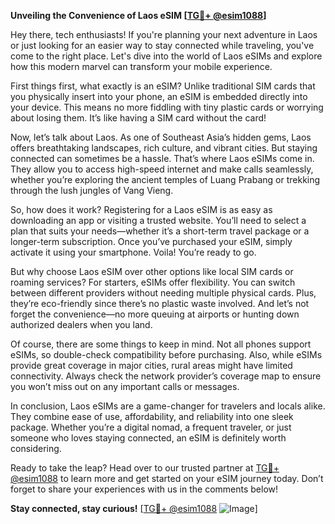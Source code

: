 **Unveiling the Convenience of Laos eSIM [[TG💪+ @esim1088](https://t.me/s/esim1088)]**

Hey there, tech enthusiasts! If you're planning your next adventure in Laos or just looking for an easier way to stay connected while traveling, you've come to the right place. Let's dive into the world of Laos eSIMs and explore how this modern marvel can transform your mobile experience.

First things first, what exactly is an eSIM? Unlike traditional SIM cards that you physically insert into your phone, an eSIM is embedded directly into your device. This means no more fiddling with tiny plastic cards or worrying about losing them. It’s like having a SIM card without the card! 

Now, let’s talk about Laos. As one of Southeast Asia’s hidden gems, Laos offers breathtaking landscapes, rich culture, and vibrant cities. But staying connected can sometimes be a hassle. That’s where Laos eSIMs come in. They allow you to access high-speed internet and make calls seamlessly, whether you’re exploring the ancient temples of Luang Prabang or trekking through the lush jungles of Vang Vieng.

So, how does it work? Registering for a Laos eSIM is as easy as downloading an app or visiting a trusted website. You’ll need to select a plan that suits your needs—whether it’s a short-term travel package or a longer-term subscription. Once you’ve purchased your eSIM, simply activate it using your smartphone. Voila! You’re ready to go.

But why choose Laos eSIM over other options like local SIM cards or roaming services? For starters, eSIMs offer flexibility. You can switch between different providers without needing multiple physical cards. Plus, they’re eco-friendly since there’s no plastic waste involved. And let’s not forget the convenience—no more queuing at airports or hunting down authorized dealers when you land.

Of course, there are some things to keep in mind. Not all phones support eSIMs, so double-check compatibility before purchasing. Also, while eSIMs provide great coverage in major cities, rural areas might have limited connectivity. Always check the network provider’s coverage map to ensure you won’t miss out on any important calls or messages.

In conclusion, Laos eSIMs are a game-changer for travelers and locals alike. They combine ease of use, affordability, and reliability into one sleek package. Whether you’re a digital nomad, a frequent traveler, or just someone who loves staying connected, an eSIM is definitely worth considering.

Ready to take the leap? Head over to our trusted partner at [TG💪+ @esim1088](https://t.me/s/esim1088) to learn more and get started on your eSIM journey today. Don’t forget to share your experiences with us in the comments below!

**Stay connected, stay curious!** [[TG💪+ @esim1088](https://t.me/s/esim1088) ![Image](https://i.postimg.cc/Y0z9fWf4/image.png)]
